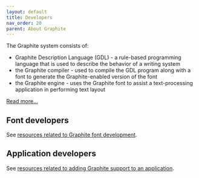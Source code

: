 ```yaml
---
layout: default
title: Developers
nav_order: 20
parent: About Graphite
---
```


The Graphite system consists of:

* Graphite Description Language (GDL) - a rule-based programming language that is used to describe the behavior of a writing system
* the Graphite compiler - used to compile the GDL program along with a font to generate the Graphite-enabled version of the font
* the Graphite engine - uses the Graphite font to assist a text-processing application in performing text layout

[Read more...](graphite_techAbout)

## Font developers

See [resources related to Graphite font development](graphite_devFont).

## Application developers

See [resources related to adding Graphite support to an application](graphite_devApp).